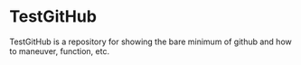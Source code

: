 # TestGitHub
TestGitHub is a repository for showing the bare minimum of github and how to maneuver, function, etc.
